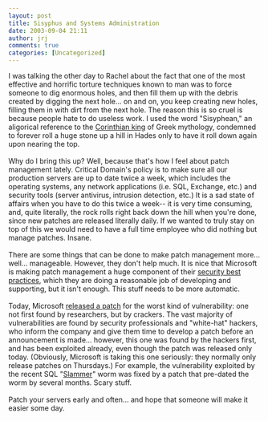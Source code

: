 ```yaml
---
layout: post
title: Sisyphus and Systems Administration
date: 2003-09-04 21:11
author: jrj
comments: true
categories: [Uncategorized]
---
```

I was talking the other day to Rachel about the fact that one of the most effective and horrific torture techniques known to man was to force someone to dig enormous holes, and then fill them up with the debris created by digging the next hole... on and on, you keep creating new holes, filling them in with dirt from the next hole. The reason this is so cruel is because people hate to do useless work. I used the word "Sisyphean," an aligorical reference to the <a href="http://www.mythweb.com/encyc/entries/sisyphus.html" target="_blank">Corinthian king</a> of Greek mythology, condemned to forever roll a huge stone up a hill in Hades only to have it roll down again upon nearing the top.
<br />
<br />Why do I bring this up? Well, because that's how I feel about patch management lately. Critical Domain's policy is to make sure all our production servers are up to date twice a week, which includes the operating systems, any network applications (i.e. SQL, Exchange, etc.) and security tools (server antivirus, intrusion detection, etc.) It is a sad state of affairs when you have to do this twice a week-- it is very time consuming, and, quite literally, the rock rolls right back down the hill when you're done, since new patches are released literally daily. If we wanted to truly stay on top of this we would need to have a full time employee who did nothing but manage patches. Insane.
<br />
<br />There are some things that can be done to make patch management more... well... manageable. However, they don't help much. It is nice that Microsoft is making patch management a huge component of their <a href="http://www.microsoft.com/technet/treeview/default.asp?url=/technet/security/tips/Overview.asp" target="_blank">security best practices</a>, which they are doing a reasonable job of developing and supporting, but it isn't enough. This stuff needs to be more automatic.
<br />
<br />Today, Microsoft <a href="http://www.microsoft.com/security/security_bulletins/ms03-007.asp" target="_blank">released a patch</a> for the worst kind of vulnerability: one not first found by researchers, but by crackers. The vast majority of vulnerabilities are found by security professionals and "white-hat" hackers, who inform the company and give them time to develop a patch before an announcement is made... however, this one was found by the hackers first, and has been exploited already, even though the patch was released only today. (Obviously, Microsoft is taking this one seriously: they normally only release patches on Thursdays.) For example, the vulnerability exploited by the recent SQL "<a href="http://www.sarc.com/avcenter/venc/data/w32.sqlexp.worm.html" target="_blank">Slammer</a>" worm was fixed by a patch that pre-dated the worm by several months. Scary stuff.
<br />
<br />Patch your servers early and often... and hope that someone will make it easier some day.
<br />
